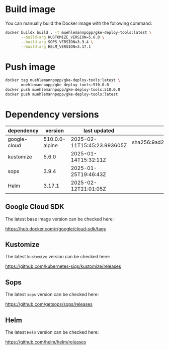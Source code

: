 # Build image

You can manually build the Docker image with the following command:

```bash
docker buildx build . -t muehlemannpopp/gke-deploy-tools:latest \
       --build-arg KUSTOMIZE_VERSION=5.6.0 \
       --build-arg SOPS_VERSION=3.9.4 \
       --build-arg HELM_VERSION=3.17.1
```

# Push image

```bash
docker tag muehlemannpopp/gke-deploy-tools:latest \
       muehlemannpopp/gke-deploy-tools:510.0.0
docker push muehlemannpopp/gke-deploy-tools:510.0.0
docker push muehlemannpopp/gke-deploy-tools:latest
```


# Dependency versions

| dependency   | version                 | last updated                 | digest                       |
|--------------|-------------------------|------------------------------|------------------------------|
| google-cloud | 510.0.0-alpine | 2025-02-11T15:45:23.993605Z | sha256:9ad259397860aed208bcdd92af34b270d095e5d79659c05ba55d59d436657b1b |
| kustomize    | 5.6.0        | 2025-01-14T15:32:11Z            |                              |
| sops         | 3.9.4             | 2025-01-25T19:46:43Z                 |                              |
| Helm         | 3.17.1             | 2025-02-12T21:01:05Z                 |                              |


## Google Cloud SDK

The latest base image version can be checked here:

<https://hub.docker.com/r/google/cloud-sdk/tags>


## Kustomize

The latest `kustomize` version can be checked here:

<https://github.com/kubernetes-sigs/kustomize/releases>


## Sops

The latest `sops` version can be checked here:

<https://github.com/getsops/sops/releases>


## Helm

The latest `Helm` version can be checked here:

<https://github.com/helm/helm/releases>
